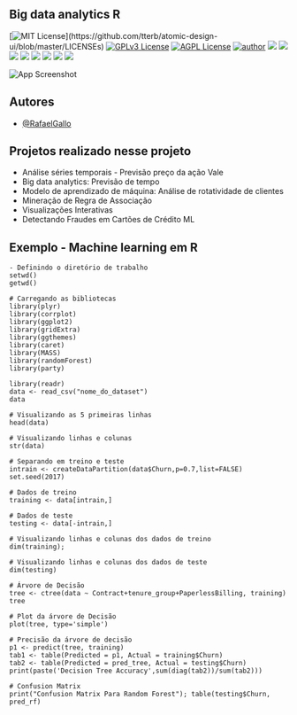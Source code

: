 ## Big data analytics R

[![MIT License](https://img.shields.io/apm/l/atomic-design-ui.svg?)](https://github.com/tterb/atomic-design-ui/blob/master/LICENSEs)
[![GPLv3 License](https://img.shields.io/badge/License-GPL%20v3-yellow.svg)](https://opensource.org/licenses/)
[![AGPL License](https://img.shields.io/badge/license-AGPL-blue.svg)](http://www.gnu.org/licenses/agpl-3.0)
[![author](https://img.shields.io/badge/author-RafaelGallo-red.svg)](https://github.com/RafaelGallo?tab=repositories) 
[![](https://img.shields.io/badge/R-3.6.0-red.svg)](https://www.r-project.org/)
[![](https://img.shields.io/badge/ggplot2-white.svg)](https://ggplot2.tidyverse.org/)
[![](https://img.shields.io/badge/dplyr-blue.svg)](https://dplyr.tidyverse.org/)
[![](https://img.shields.io/badge/readr-green.svg)](https://readr.tidyverse.org/)
[![](https://img.shields.io/badge/ggvis-black.svg)](https://ggvis.tidyverse.org/)
[![](https://img.shields.io/badge/Shiny-red.svg)](https://shiny.tidyverse.org/)
[![](https://img.shields.io/badge/plotly-green.svg)](https://plotly.com/)
[![](https://img.shields.io/badge/Caret-orange.svg)](https://caret.tidyverse.org/)


![App Screenshot](https://image.freepik.com/vetores-gratis/fundo-de-tecnologia-digital-abstrata-baixa-poli-linhas-de-conexao_1017-25550.jpg)

## Autores

- [@RafaelGallo](https://github.com/RafaelGallo)


## Projetos realizado nesse projeto

- Análise séries temporais - Previsão preço da ação Vale
- Big data analytics: Previsão de tempo
- Modelo de aprendizado de máquina: Análise de rotatividade de clientes 
- Mineração de Regra de Associação
- Visualizações Interativas
- Detectando Fraudes em Cartões de Crédito ML


## Exemplo - Machine learning em R

```
- Definindo o diretório de trabalho
setwd()
getwd()

# Carregando as bibliotecas
library(plyr)
library(corrplot)
library(ggplot2)
library(gridExtra)
library(ggthemes)
library(caret)
library(MASS)
library(randomForest)
library(party)

library(readr)
data <- read_csv("nome_do_dataset")
data 

# Visualizando as 5 primeiras linhas
head(data)

# Visualizando linhas e colunas
str(data)

# Separando em treino e teste
intrain <- createDataPartition(data$Churn,p=0.7,list=FALSE)
set.seed(2017)

# Dados de treino
training <- data[intrain,]

# Dados de teste
testing <- data[-intrain,]

# Visualizando linhas e colunas dos dados de treino
dim(training); 

# Visualizando linhas e colunas dos dados de teste
dim(testing)

# Árvore de Decisão
tree <- ctree(data ~ Contract+tenure_group+PaperlessBilling, training)
tree

# Plot da árvore de Decisão
plot(tree, type='simple')

# Precisão da árvore de decisão
p1 <- predict(tree, training)
tab1 <- table(Predicted = p1, Actual = training$Churn)
tab2 <- table(Predicted = pred_tree, Actual = testing$Churn)
print(paste('Decision Tree Accuracy',sum(diag(tab2))/sum(tab2)))

# Confusion Matrix
print("Confusion Matrix Para Random Forest"); table(testing$Churn, pred_rf)

```
